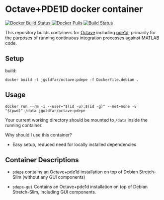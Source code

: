 # Octave+PDE1D docker container

[![Docker Build Status](https://img.shields.io/docker/automated/jgoldfar/octave.svg) ![Docker Pulls](https://img.shields.io/docker/pulls/jgoldfar/octave.svg)](https://hub.docker.com/r/jgoldfar/octave/)
[![Build Status](https://travis-ci.org/jgoldfar/octave-pde1d-docker.svg?branch=master)](https://travis-ci.org/jgoldfar/octave-pde1d-docker)

This repository builds containers for [Octave](https://octave.org/) including [pde1d](https://github.com/jgoldfar/pde1d), primarily for the purposes of running continuous integration processes against MATLAB code.

## Setup

build:

```shell
docker build -t jgoldfar/octave:pdepe -f Dockerfile.debian .
```

## Usage

```shell
docker run --rm -i --user="$(id -u):$(id -g)" --net=none -v "$(pwd)":/data jgoldfar/octave:pdepe
```

Your current working directory should be mounted to `/data` inside the running container.

Why should I use this container?

- Easy setup, reduced need for locally installed dependencies

## Container Descriptions

* `pdepe` contains an Octave+pde1d installation on top of Debian Stretch-Slim (without any GUI components)

* `pdepe-gui` Contains an Octave+pde1d installation on top of Debian Stretch-Slim, including GUI components.
